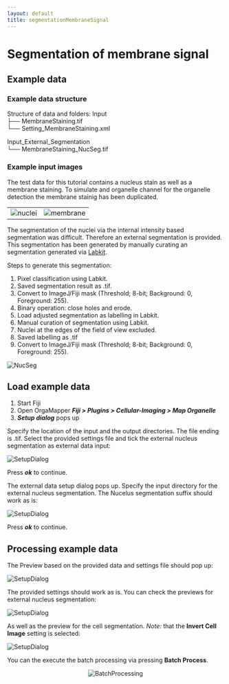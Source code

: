 ```yaml
---
layout: default
title: segmentationMembraneSignal
---
```


# Segmentation of membrane signal

## Example data

<!---
Link to example input data
-->

### Example data structure

Structure of data and folders:
Input<br>
├── MembraneStaining.tif<br>
└── Setting_MembraneStaining.xml<br>

Input_External_Segmentation<br>
└── MembraneStaining_NucSeg.tif<br>

### Example input images

The test data for this tutorial contains a nucleus stain as well as a membrane staining. To simulate and organelle channel for the organelle detection the membrane stainig has been duplicated.

<table>
  <tr>
    <td><img src="../images/seg_membrane_signal/nucleus.png" alt="nuclei" ></td>
    <td><img src="../images/seg_membrane_signal/membrane.png" alt="membrane"></td>
  </tr>
</table>

The segmentation of the nuclei via the internal intensity based segmentation was difficult. Therefore an external segmentation is provided. This segmentation has been generated by manually curating an segmentation generated via [Labkit](https://imagej.net/plugins/labkit/). 

Steps to generate this segmentation:
1. Pixel classification using Labkit.
2. Saved segmentation result as .tif.
3. Convert to ImageJ/Fiji mask (Threshold; 8-bit; Background: 0, Foreground: 255).
4. Binary operation: close holes and erode.
5. Load adjusted segmentation as labelling in Labkit.
6. Manual curation of segmentation using Labkit.
7. Nuclei at the edges of the field of view excluded. 
8. Saved labelling as .tif
9. Convert to ImageJ/Fiji mask (Threshold; 8-bit; Background: 0, Foreground: 255).

<img src="../images/seg_membrane_signal/NucSeg.png" alt="NucSeg" class="inline"/>

## Load example data

1. Start Fiji
2. Open OrgaMapper
    **_Fiji > Plugins > Cellular-Imaging > Map Organelle_**
3. **_Setup dialog_** pops up

Specify the location of the input and the output directories. The file ending is .tif. Select the provided settings file and tick the external nucleus segmentation as external data input: 

<img src="../images/seg_membrane_signal/Invert_Setup.png" alt="SetupDialog" class="inline"/>

Press **_ok_** to continue.

The external data setup dialog pops up. Specify the input directory for the external nucleus segmentation. The Nucelus segmentation suffix should work as is:

<img src="../images/seg_membrane_signal/Invert_Setup2.png" alt="SetupDialog" class="inline"/>

Press **_ok_** to continue.

## Processing example data

The Preview based on the provided data and settings file should pop up:

<img src="../images/seg_membrane_signal/Invert_preview.png" alt="SetupDialog" class="inline"/>

The provided settings should work as is. You can check the previews for external nucleus segmentation:

<img src="../images/seg_membrane_signal/Invert_Nuc_Preview.png" alt="SetupDialog" class="inline"/>

As well as the preview for the cell segmentation. *Note:* that the **Invert Cell Image** setting is selected:

<img src="../images/seg_membrane_signal/Invert_Cell_Preview.png" alt="SetupDialog" class="inline"/>


You can the execute the batch processing via pressing **Batch Process**.

<p align="center">
  <img src="../images/BatchProcess.png" alt="BatchProcessing">
</p>
